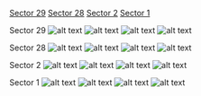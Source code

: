 [Sector 29](#sector29)
[Sector 28](#sector28)
[Sector 2](#sector2)
[Sector 1](#sector1)

<a name = "sector29"></a>
Sector 29
![alt text](/images/HATS-68_Sector_29/HATS-68_Sector_29_a_TimeSeries.png)
![alt text](/images/HATS-68_Sector_29/HATS-68_Sector_29_b_FoldedLightCurve.png)
![alt text](/images/HATS-68_Sector_29/HATS-68_Sector_29_b_IndividualTransitsWithFit.png)
![alt text](/images/HATS-68_Sector_29/HATS-68_Sector_29_c_TimingResiduals.png)

<a name = "sector28"></a>
Sector 28
![alt text](/images/HATS-68_Sector_28/HATS-68_Sector_28_a_TimeSeries.png)
![alt text](/images/HATS-68_Sector_28/HATS-68_Sector_28_b_FoldedLightCurve.png)
![alt text](/images/HATS-68_Sector_28/HATS-68_Sector_28_b_IndividualTransitsWithFit.png)
![alt text](/images/HATS-68_Sector_28/HATS-68_Sector_28_c_TimingResiduals.png)

<a name = "sector2"></a>
Sector 2
![alt text](/images/HATS-68_Sector_2/HATS-68_Sector_2_a_TimeSeries.png)
![alt text](/images/HATS-68_Sector_2/HATS-68_Sector_2_b_FoldedLightCurve.png)
![alt text](/images/HATS-68_Sector_2/HATS-68_Sector_2_b_IndividualTransitsWithFit.png)
![alt text](/images/HATS-68_Sector_2/HATS-68_Sector_2_c_TimingResiduals.png)

<a name = "sector1"></a>
Sector 1
![alt text](/images/HATS-68_Sector_1/HATS-68_Sector_1_a_TimeSeries.png)
![alt text](/images/HATS-68_Sector_1/HATS-68_Sector_1_b_FoldedLightCurve.png)
![alt text](/images/HATS-68_Sector_1/HATS-68_Sector_1_b_IndividualTransitsWithFit.png)
![alt text](/images/HATS-68_Sector_1/HATS-68_Sector_1_c_TimingResiduals.png)

